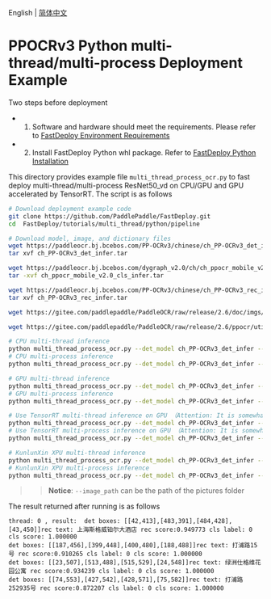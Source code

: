 English | [简体中文](README_CN.md)
# PPOCRv3 Python multi-thread/multi-process Deployment Example

Two steps before deployment

- 1. Software and hardware should meet the requirements. Please refer to [FastDeploy Environment Requirements](../../../../docs/cn/build_and_install/download_prebuilt_libraries.md)  
- 2. Install FastDeploy Python whl package. Refer to [FastDeploy Python Installation](../../../../docs/cn/build_and_install/download_prebuilt_libraries.md)

This directory provides example file `multi_thread_process_ocr.py` to fast deploy multi-thread/multi-process ResNet50_vd on CPU/GPU and GPU accelerated by TensorRT. The script is as follows


```bash
# Download deployment example code
git clone https://github.com/PaddlePaddle/FastDeploy.git
cd  FastDeploy/tutorials/multi_thread/python/pipeline

# Download model, image, and dictionary files
wget https://paddleocr.bj.bcebos.com/PP-OCRv3/chinese/ch_PP-OCRv3_det_infer.tar
tar xvf ch_PP-OCRv3_det_infer.tar

wget https://paddleocr.bj.bcebos.com/dygraph_v2.0/ch/ch_ppocr_mobile_v2.0_cls_infer.tar
tar -xvf ch_ppocr_mobile_v2.0_cls_infer.tar

wget https://paddleocr.bj.bcebos.com/PP-OCRv3/chinese/ch_PP-OCRv3_rec_infer.tar
tar xvf ch_PP-OCRv3_rec_infer.tar

wget https://gitee.com/paddlepaddle/PaddleOCR/raw/release/2.6/doc/imgs/12.jpg

wget https://gitee.com/paddlepaddle/PaddleOCR/raw/release/2.6/ppocr/utils/ppocr_keys_v1.txt

# CPU multi-thread inference
python multi_thread_process_ocr.py --det_model ch_PP-OCRv3_det_infer --cls_model ch_ppocr_mobile_v2.0_cls_infer --rec_model ch_PP-OCRv3_rec_infer --rec_label_file ppocr_keys_v1.txt --image_path 12.jpg --device cpu --thread_num 1
# CPU multi-process inference
python multi_thread_process_ocr.py --det_model ch_PP-OCRv3_det_infer --cls_model ch_ppocr_mobile_v2.0_cls_infer --rec_model ch_PP-OCRv3_rec_infer --rec_label_file ppocr_keys_v1.txt --image_path 12.jpg --device cpu --use_multi_process True --process_num 1

# GPU multi-thread inference
python multi_thread_process_ocr.py --det_model ch_PP-OCRv3_det_infer --cls_model ch_ppocr_mobile_v2.0_cls_infer --rec_model ch_PP-OCRv3_rec_infer --rec_label_file ppocr_keys_v1.txt --image_path 12.jpg --device gpu --thread_num 1
# GPU multi-process inference
python multi_thread_process_ocr.py --det_model ch_PP-OCRv3_det_infer --cls_model ch_ppocr_mobile_v2.0_cls_infer --rec_model ch_PP-OCRv3_rec_infer --rec_label_file ppocr_keys_v1.txt --image_path 12.jpg --device gpu --use_multi_process True --process_num 1

# Use TensorRT multi-thread inference on GPU （Attention: It is somewhat time-consuming for the operation of model serialization when running TensorRT inference for the first time. Please be patient.）
python multi_thread_process_ocr.py --det_model ch_PP-OCRv3_det_infer --cls_model ch_ppocr_mobile_v2.0_cls_infer --rec_model ch_PP-OCRv3_rec_infer --rec_label_file ppocr_keys_v1.txt --image_path 12.jpg --device gpu --backend trt --thread_num 1
# Use TensorRT multi-process inference on GPU （Attention: It is somewhat time-consuming for the operation of model serialization when running TensorRT inference for the first time. Please be patient.）
python multi_thread_process_ocr.py --det_model ch_PP-OCRv3_det_infer --cls_model ch_ppocr_mobile_v2.0_cls_infer --rec_model ch_PP-OCRv3_rec_infer --rec_label_file ppocr_keys_v1.txt --image_path 12.jpg --device gpu --backend trt --use_multi_process True --process_num 1

# KunlunXin XPU multi-thread inference
python multi_thread_process_ocr.py --det_model ch_PP-OCRv3_det_infer --cls_model ch_ppocr_mobile_v2.0_cls_infer --rec_model ch_PP-OCRv3_rec_infer --rec_label_file ppocr_keys_v1.txt --image_path 12.jpg --device kunlunxin --thread_num 1
# KunlunXin XPU multi-process inference
python multi_thread_process_ocr.py --det_model ch_PP-OCRv3_det_infer --cls_model ch_ppocr_mobile_v2.0_cls_infer --rec_model ch_PP-OCRv3_rec_infer --rec_label_file ppocr_keys_v1.txt --image_path 12.jpg --device kunlunxin --use_multi_process True --process_num 1

```
>> **Notice**: `--image_path` can be the path of the pictures folder

The result returned after running is as follows
```
thread: 0 , result:  det boxes: [[42,413],[483,391],[484,428],[43,450]]rec text: 上海斯格威铂尔大酒店 rec score:0.949773 cls label: 0 cls score: 1.000000
det boxes: [[187,456],[399,448],[400,480],[188,488]]rec text: 打浦路15号 rec score:0.910265 cls label: 0 cls score: 1.000000
det boxes: [[23,507],[513,488],[515,529],[24,548]]rec text: 绿洲仕格维花园公寓 rec score:0.934239 cls label: 0 cls score: 1.000000
det boxes: [[74,553],[427,542],[428,571],[75,582]]rec text: 打浦路252935号 rec score:0.872207 cls label: 0 cls score: 1.000000
```
